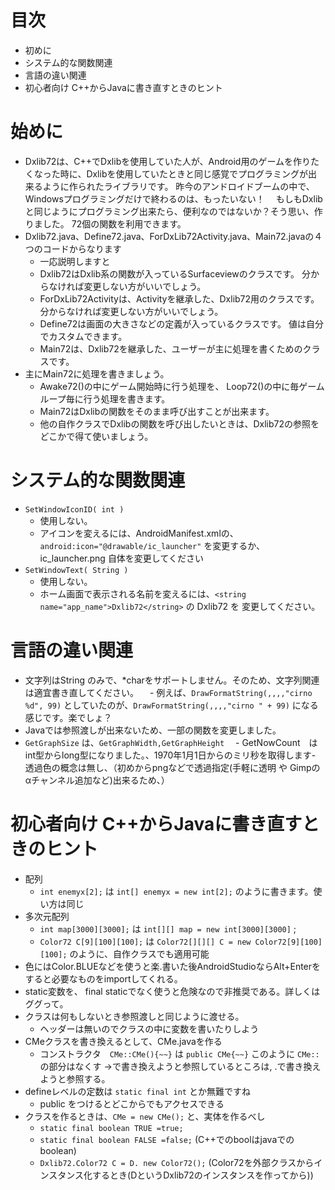 # 目次
- 初めに
- システム的な関数関連
- 言語の違い関連
- 初心者向け C++からJavaに書き直すときのヒント


# 始めに
- Dxlib72は、C++でDxlibを使用していた人が、Android用のゲームを作りたくなった時に、Dxlibを使用していたときと同じ感覚でプログラミングが出来るように作られたライブラリです。
  昨今のアンドロイドブームの中で、Windowsプログラミングだけで終わるのは、もったいない！
　もしもDxlibと同じようにプログラミング出来たら、便利なのではないか？そう思い、作りました。
  72個の関数を利用できます。
- Dxlib72.java、Define72.java、ForDxLib72Activity.java、Main72.javaの４つのコードからなります
  - 一応説明しますと
  - Dxlib72はDxlib系の関数が入っているSurfaceviewのクラスです。
    分からなければ変更しない方がいいでしょう。
  - ForDxLib72Activityは、Activityを継承した、Dxlib72用のクラスです。
    分からなければ変更しない方がいいでしょう。
  - Define72は画面の大きさなどの定義が入っているクラスです。
  値は自分でカスタムできます。
  - Main72は、Dxlib72を継承した、ユーザーが主に処理を書くためのクラスです。
- 主にMain72に処理を書きましょう。
  - Awake72()の中にゲーム開始時に行う処理を、
  Loop72()の中に毎ゲームループ毎に行う処理を書きます。
  - Main72はDxlibの関数をそのまま呼び出すことが出来ます。
  - 他の自作クラスでDxlibの関数を呼び出したいときは、Dxlib72の参照をどこかで得て使いましょう。



# システム的な関数関連
- `SetWindowIconID( int )`
  - 使用しない。
  - アイコンを変えるには、AndroidManifest.xmlの、`android:icon="@drawable/ic_launcher"` を変更するか、 ic_launcher.png 自体を変更してください
- `SetWindowText( String )`
  - 使用しない。
  - ホーム画面で表示される名前を変えるには、`<string name="app_name">Dxlib72</string>` の Dxlib72 を 変更してください。


# 言語の違い関連
- 文字列はString のみで、*charをサポートしません。そのため、文字列関連は適宜書き直してください。
　- 例えば、`DrawFormatString(,,,,"cirno %d", 99)` としていたのが、`DrawFormatString(,,,,"cirno " + 99)` になる感じです。楽でしょ？
- Javaでは参照渡しが出来ないため、一部の関数を変更しました。
- `GetGraphSize` は、`GetGraphWidth,GetGraphHeight`
 　- GetNowCount　はint型からlong型になりました。、1970年1月1日からのミリ秒を取得します- 透過色の概念は無し、（初めからpngなどで透過指定(手軽に透明 や Gimpのαチャンネル追加など)出来るため、）



# 初心者向け C++からJavaに書き直すときのヒント
- 配列
  - `int enemyx[2];` は `int[] enemyx = new int[2];` のように書きます。使い方は同じ
- 多次元配列
  - `int map[3000][3000];` は `int[][] map = new int[3000][3000]` ;
  - `Color72 C[9][100][100];` は `Color72[][][] C = new Color72[9][100][100];` のように、自作クラスでも適用可能
- 色にはColor.BLUEなどを使うと楽.書いた後AndroidStudioならAlt+Enterをすると必要なものをimportしてくれる。
- static変数を、 final staticでなく使うと危険なので非推奨である。詳しくはググって。
- クラスは何もしないとき参照渡しと同じように渡せる。
  - ヘッダーは無いのでクラスの中に変数を書いたりしよう
- CMeクラスを書き換えるとして、CMe.javaを作る
  - コンストラクタ　`CMe::CMe(){~~}` は `public CMe{~~}` このように `CMe::` の部分はなくす
  ->で書き換えようと参照しているところは, .で書き換えようと参照する。
- defineレベルの定数は `static final int` とか無難ですね
  - public をつけるとどこからでもアクセスできる
- クラスを作るときは、`CMe = new CMe();` と、実体を作るべし
  - `static final boolean TRUE =true;` 
  - `static final boolean FALSE =false;` (C++でのboolはjavaでのboolean)
  - `Dxlib72.Color72 C = D. new Color72();` (Color72を外部クラスからインスタンス化するとき(DというDxlib72のインスタンスを作ってから))
